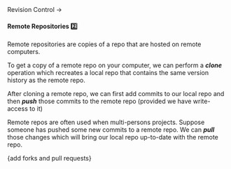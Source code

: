 <link rel="stylesheet" href="{{baseUrl}}/css/textbook.css">

<div class="website-content">

<div id="path">Revision Control &rarr; </div>

<div id="title">

#### Remote Repositories :two:

</div>

<div id="body">

Remote repositories are copies of a repo that are hosted on remote computers.

To get a copy of a remote repo on your computer, we can perform a **_clone_** operation which recreates a local repo that contains the same version history as the remote repo.

After cloning a remote repo, we can first add commits to our local repo and then **_push_** those commits to the remote repo (provided we have write-access to it)

Remote repos are often used when multi-persons projects. Suppose someone has pushed some new commits to a remote repo. We can **_pull_** those changes which will bring our local repo up-to-date with the remote repo.

{add forks and pull requests}

</div>

<div id="extras">
<div>

</div>

